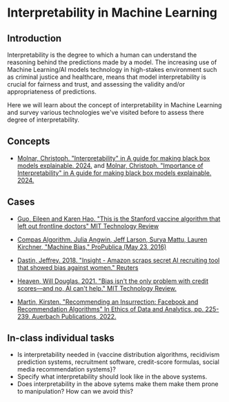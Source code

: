 # Interpretability in Machine Learning

## Introduction

Interpretability is the degree to which a human can understand the reasoning behind the predictions made by a model. The increasing use of Machine Learning/AI models technology in high-stakes environment such as criminal justice and healthcare, means that model interpretability is crucial for fairness and trust, and assessing the validity and/or appropriateness of predictions.

Here we will learn about the concept of interpretability in Machine Learning and survey various technologies we've visited before to assess there degree of interpretability.

## Concepts

* [Molnar, Christoph. "Interpretability" in A guide for making black box models explainable. 2024.](https://christophm.github.io/interpretable-ml-book/interpretability.html) and [Molnar, Christoph. "Importance of Interpretability" in A guide for making black box models explainable. 2024.](https://christophm.github.io/interpretable-ml-book/interpretability-importance.html)

## Cases

* [Guo, Eileen and Karen Hao. "This is the Stanford vaccine algorithm that left out frontline doctors" MIT Technology Review](https://web.archive.org/web/20240425065403/https://www.technologyreview.com/2020/12/21/1015303/stanford-vaccine-algorithm/)

* [Compas Algorithm. Julia Angwin, Jeff Larson, Surya Mattu, Lauren Kirchner, "Machine
Bias," ProPublica (May 23, 2016)](https://web.archive.org/web/20240630145925/https://www.propublica.org/article/machine-bias-risk-assessments-in-criminal-sentencing)

* [Dastin, Jeffrey. 2018. "Insight - Amazon scraps secret AI recruiting tool that showed bias against women." Reuters](https://web.archive.org/web/20181207170228/https://www.reuters.com/article/us-amazon-com-jobs-automation-insight-idUSKCN1MK08G)

* [Heaven, Will Douglas. 2021. "Bias isn't the only problem with credit scores—and no, AI can't help." MIT Technology Review.](https://web.archive.org/web/20240330140827/https://www.technologyreview.com/2021/06/17/1026519/racial-bias-noisy-data-credit-scores-mortgage-loans-fairness-machine-learning/)

* [Martin, Kirsten. "Recommending an Insurrection: Facebook and Recommendation Algorithms" In Ethics of Data and Analytics, pp. 225-239. Auerbach Publications, 2022.](https://wm.primo.exlibrisgroup.com/permalink/01COWM_INST/g9pr7p/alma991033870654103196)

## In-class individual tasks

* Is interpretability needed in {vaccine distribution algorithms, recidivism prediction systems, recruitment software, credit-score formulas, social media recommendation systems}?
* Specify what interpretability should look like in the above systems.
* Does interpretability in the above sytems make them make them prone to manipulation? How can we avoid this?